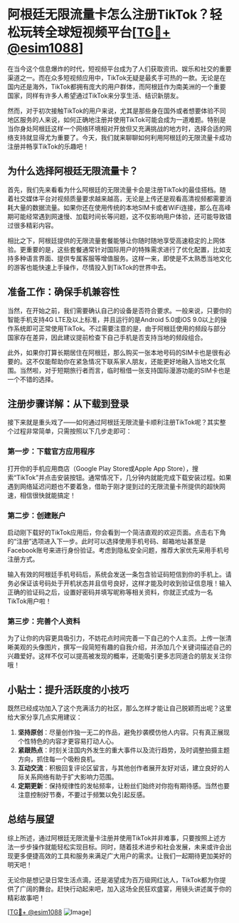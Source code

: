 # 阿根廷无限流量卡怎么注册TikTok？轻松玩转全球短视频平台[[TG💪+ @esim1088](https://t.me/s/esim1088)]

在当今这个信息爆炸的时代，短视频平台成为了人们获取资讯、娱乐和社交的重要渠道之一。而在众多短视频应用中，TikTok无疑是最炙手可热的一款。无论是在国内还是海外，TikTok都拥有庞大的用户群体，而阿根廷作为南美洲的一个重要国家，同样有许多人希望通过TikTok来分享生活、结识新朋友。

然而，对于初次接触TikTok的用户来说，尤其是那些身在国外或者想要体验不同地区服务的人来说，如何正确地注册并使用TikTok可能会成为一道难题。特别是当你身处阿根廷这样一个网络环境相对开放但又充满挑战的地方时，选择合适的网络支持就显得尤为重要了。今天，我们就来聊聊如何利用阿根廷的无限流量卡成功注册并畅享TikTok的乐趣吧！

## 为什么选择阿根廷无限流量卡？

首先，我们先来看看为什么阿根廷的无限流量卡会是注册TikTok的最佳搭档。随着社交媒体平台对视频质量要求越来越高，无论是上传还是观看高清视频都需要消耗大量的数据流量。如果你还在使用传统的本地SIM卡或者WiFi连接，那么在高峰期可能经常遇到网速慢、加载时间长等问题，这不仅影响用户体验，还可能导致错过很多精彩内容。

相比之下，阿根廷提供的无限流量套餐能够让你随时随地享受高速稳定的上网体验。更重要的是，这些套餐通常针对国际用户的特殊需求进行了优化配置，比如支持多种语言界面、提供专属客服等增值服务。这样一来，即使是不太熟悉当地文化的游客也能快速上手操作，尽情投入到TikTok的世界中去。

## 准备工作：确保手机兼容性

当然，在开始之前，我们需要确认自己的设备是否符合要求。一般来说，只要你的智能手机支持4G LTE及以上标准，并且运行的是Android 5.0或iOS 9.0以上的操作系统即可正常使用TikTok。不过需要注意的是，由于阿根廷使用的频段与部分国家存在差异，因此建议提前检查下自己手机是否支持当地的频段组合。

此外，如果你打算长期居住在阿根廷，那么购买一张本地号码的SIM卡也是很有必要的。这不仅能帮助你在紧急情况下联系家人朋友，还能更好地融入当地文化氛围。当然啦，对于短期旅行者而言，临时租借一张支持国际漫游功能的SIM卡也是一个不错的选择。

## 注册步骤详解：从下载到登录

接下来就是重头戏了——如何通过阿根廷无限流量卡顺利注册TikTok呢？其实整个过程非常简单，只需按照以下几步走即可：

### 第一步：下载官方应用程序
打开你的手机应用商店（Google Play Store或Apple App Store），搜索“TikTok”并点击安装按钮。通常情况下，几分钟内就能完成下载安装过程。如果遇到网络延迟问题也不要着急，借助于刚才提到过的无限流量卡所提供的超快网速，相信很快就能搞定！

### 第二步：创建账户
启动刚下载好的TikTok应用后，你会看到一个简洁直观的欢迎页面。点击右下角的“注册”选项进入下一步。此时可以选择使用手机号码、邮箱地址甚至是Facebook账号来进行身份验证。考虑到隐私安全问题，推荐大家优先采用手机号注册方式。

输入有效的阿根廷手机号码后，系统会发送一条包含验证码短信到你的手机上。请务必保证该号码处于开机状态并且信号良好，这样才能及时收到验证信息哦！输入正确的验证码之后，设置好密码并填写昵称等相关资料，你就正式成为一名TikTok用户啦！

### 第三步：完善个人资料
为了让你的内容更具吸引力，不妨花点时间完善一下自己的个人主页。上传一张清晰美观的头像图片，撰写一段简短有趣的自我介绍，并添加几个关键词描述自己的兴趣爱好。这样不仅可以提高被发现的概率，还能吸引更多志同道合的朋友关注你哦！

## 小贴士：提升活跃度的小技巧

既然已经成功加入了这个充满活力的社区，那么怎样才能让自己脱颖而出呢？这里给大家分享几点实用建议：

1. **坚持原创**：尽量创作独一无二的作品，避免抄袭模仿他人内容。只有真正展现个性特色的内容才更容易打动人心。
2. **紧跟热点**：时刻关注国内外发生的重大事件以及流行趋势，及时调整拍摄主题方向，抓住每一个吸粉良机。
3. **互动交流**：积极回复评论区留言，与其他创作者展开友好对话，建立良好的人际关系网络有助于扩大影响力范围。
4. **定期更新**：保持规律性的发帖频率，让粉丝们始终对你抱有期待感。当然也要注意控制好节奏，不要过于频繁以免引起反感。

## 总结与展望

综上所述，通过阿根廷无限流量卡注册并使用TikTok并非难事，只要按照上述方法一步步操作就能轻松实现目标。同时，随着技术进步和社会发展，未来或许会出现更多便捷高效的工具和服务来满足广大用户的需求。让我们一起期待更加美好的明天吧！

无论你是想记录日常生活点滴，还是渴望成为百万级网红达人，TikTok都为你提供了广阔的舞台。赶快行动起来吧，加入这场全民狂欢盛宴，用镜头讲述属于你的精彩故事吧！

[[TG💪+ @esim1088](https://t.me/s/esim1088) ![Image](https://i.postimg.cc/4NQfJmqS/Snipaste-2025-05-13-00-14-12.png)]
